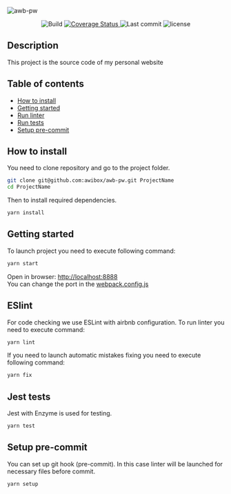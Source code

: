 ![awb-pw](https://repository-images.githubusercontent.com/215135694/ad660480-1c5a-11ea-8d77-cc2af6d21782)

<p align="center">
    <img src='https://img.shields.io/github/workflow/status/awibox/awb-pw/Deploy' alt='Build' />
    <a href='https://coveralls.io/github/awibox/awb-pw?branch=master'>
        <img src='https://coveralls.io/repos/github/awibox/awb-pw/badge.svg?branch=master' alt='Coverage Status' />
    </a>
    <img src="https://img.shields.io/github/last-commit/awibox/awb-pw" alt="Last commit">
    <img src="https://img.shields.io/github/license/awibox/awb-pw" alt="license">
</p>

## Description
This project is the source code of my personal website

## Table of contents
* [How to install](#howtoinstall)
* [Getting started](#gettingstarted)
* [Run linter](#runlinter)
* [Run tests](#runtests)
* [Setup pre-commit](#precommit)

<a name="howtoinstall"></a>
## How to install
You need to clone repository and go to the project folder.
```bash
git clone git@github.com:awibox/awb-pw.git ProjectName
cd ProjectName
```
Then to install required dependencies.
```bash
yarn install
```

<a name="gettingstarted"></a>
## Getting started
To launch project you need to execute following command:
```bash
yarn start
```
Open in browser: [http://localhost:8888](http://localhost:8888) <br/>
You can change the port in the [webpack.config.js](webpack.config.js#L141)

<a name="runlinter"></a>
## ESlint
For code checking we use ESLint with airbnb configuration.
To run linter you need to execute command:

```bash
yarn lint
```

If you need to launch automatic mistakes fixing you need to execute following command:

```bash
yarn fix
```

<a name="runtests"></a>
## Jest tests
Jest with Enzyme is used for testing.

```bash
yarn test
```
<a name="precommit"></a>
## Setup pre-commit
You can set up git hook (pre-commit). In this case linter will be launched for necessary files before commit.

```bash
yarn setup
```
